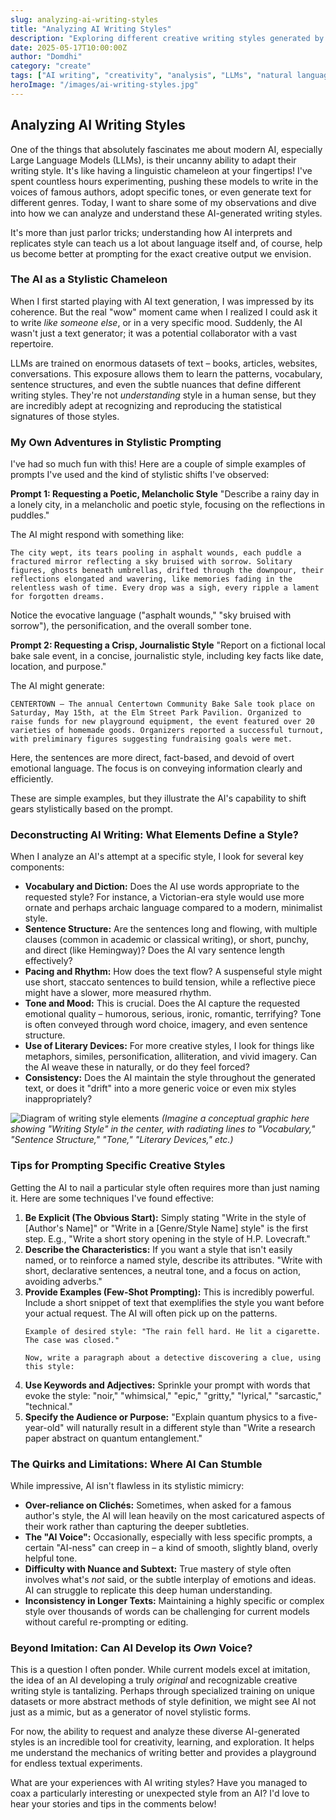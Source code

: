 ```yaml
---
slug: analyzing-ai-writing-styles
title: "Analyzing AI Writing Styles"
description: "Exploring different creative writing styles generated by AI models."
date: 2025-05-17T10:00:00Z
author: "Domdhi"
category: "create"
tags: ["AI writing", "creativity", "analysis", "LLMs", "natural language processing", "prompt engineering"]
heroImage: "/images/ai-writing-styles.jpg"
---
```

## Analyzing AI Writing Styles

One of the things that absolutely fascinates me about modern AI, especially Large Language Models (LLMs), is their uncanny ability to adapt their writing style. It's like having a linguistic chameleon at your fingertips! I've spent countless hours experimenting, pushing these models to write in the voices of famous authors, adopt specific tones, or even generate text for different genres. Today, I want to share some of my observations and dive into how we can analyze and understand these AI-generated writing styles.

It's more than just parlor tricks; understanding how AI interprets and replicates style can teach us a lot about language itself and, of course, help us become better at prompting for the exact creative output we envision.

### The AI as a Stylistic Chameleon

When I first started playing with AI text generation, I was impressed by its coherence. But the real "wow" moment came when I realized I could ask it to write *like someone else*, or in a very specific mood. Suddenly, the AI wasn't just a text generator; it was a potential collaborator with a vast repertoire.

LLMs are trained on enormous datasets of text – books, articles, websites, conversations. This exposure allows them to learn the patterns, vocabulary, sentence structures, and even the subtle nuances that define different writing styles. They're not *understanding* style in a human sense, but they are incredibly adept at recognizing and reproducing the statistical signatures of those styles.

### My Own Adventures in Stylistic Prompting

I've had so much fun with this! Here are a couple of simple examples of prompts I've used and the kind of stylistic shifts I've observed:

**Prompt 1: Requesting a Poetic, Melancholic Style**
"Describe a rainy day in a lonely city, in a melancholic and poetic style, focusing on the reflections in puddles."

The AI might respond with something like:
```
The city wept, its tears pooling in asphalt wounds, each puddle a fractured mirror reflecting a sky bruised with sorrow. Solitary figures, ghosts beneath umbrellas, drifted through the downpour, their reflections elongated and wavering, like memories fading in the relentless wash of time. Every drop was a sigh, every ripple a lament for forgotten dreams.
```
Notice the evocative language ("asphalt wounds," "sky bruised with sorrow"), the personification, and the overall somber tone.

**Prompt 2: Requesting a Crisp, Journalistic Style**
"Report on a fictional local bake sale event, in a concise, journalistic style, including key facts like date, location, and purpose."

The AI might generate:
```
CENTERTOWN – The annual Centertown Community Bake Sale took place on Saturday, May 15th, at the Elm Street Park Pavilion. Organized to raise funds for new playground equipment, the event featured over 20 varieties of homemade goods. Organizers reported a successful turnout, with preliminary figures suggesting fundraising goals were met.
```
Here, the sentences are more direct, fact-based, and devoid of overt emotional language. The focus is on conveying information clearly and efficiently.

These are simple examples, but they illustrate the AI's capability to shift gears stylistically based on the prompt.

### Deconstructing AI Writing: What Elements Define a Style?

When I analyze an AI's attempt at a specific style, I look for several key components:

*   **Vocabulary and Diction:** Does the AI use words appropriate to the requested style? For instance, a Victorian-era style would use more ornate and perhaps archaic language compared to a modern, minimalist style.
*   **Sentence Structure:** Are the sentences long and flowing, with multiple clauses (common in academic or classical writing), or short, punchy, and direct (like Hemingway)? Does the AI vary sentence length effectively?
*   **Pacing and Rhythm:** How does the text flow? A suspenseful style might use short, staccato sentences to build tension, while a reflective piece might have a slower, more measured rhythm.
*   **Tone and Mood:** This is crucial. Does the AI capture the requested emotional quality – humorous, serious, ironic, romantic, terrifying? Tone is often conveyed through word choice, imagery, and even sentence structure.
*   **Use of Literary Devices:** For more creative styles, I look for things like metaphors, similes, personification, alliteration, and vivid imagery. Can the AI weave these in naturally, or do they feel forced?
*   **Consistency:** Does the AI maintain the style throughout the generated text, or does it "drift" into a more generic voice or even mix styles inappropriately?

![Diagram of writing style elements](/images/writing-style-elements.jpg)
*(Imagine a conceptual graphic here showing "Writing Style" in the center, with radiating lines to "Vocabulary," "Sentence Structure," "Tone," "Literary Devices," etc.)*

### Tips for Prompting Specific Creative Styles

Getting the AI to nail a particular style often requires more than just naming it. Here are some techniques I've found effective:

1.  **Be Explicit (The Obvious Start):** Simply stating "Write in the style of [Author's Name]" or "Write in a [Genre/Style Name] style" is the first step. E.g., "Write a short story opening in the style of H.P. Lovecraft."
2.  **Describe the Characteristics:** If you want a style that isn't easily named, or to reinforce a named style, describe its attributes. "Write with short, declarative sentences, a neutral tone, and a focus on action, avoiding adverbs."
3.  **Provide Examples (Few-Shot Prompting):** This is incredibly powerful. Include a short snippet of text that exemplifies the style you want before your actual request. The AI will often pick up on the patterns.
    ```
    Example of desired style: "The rain fell hard. He lit a cigarette. The case was closed."

    Now, write a paragraph about a detective discovering a clue, using this style:
    ```
4.  **Use Keywords and Adjectives:** Sprinkle your prompt with words that evoke the style: "noir," "whimsical," "epic," "gritty," "lyrical," "sarcastic," "technical."
5.  **Specify the Audience or Purpose:** "Explain quantum physics to a five-year-old" will naturally result in a different style than "Write a research paper abstract on quantum entanglement."

### The Quirks and Limitations: Where AI Can Stumble

While impressive, AI isn't flawless in its stylistic mimicry:

*   **Over-reliance on Clichés:** Sometimes, when asked for a famous author's style, the AI will lean heavily on the most caricatured aspects of their work rather than capturing the deeper subtleties.
*   **The "AI Voice":** Occasionally, especially with less specific prompts, a certain "AI-ness" can creep in – a kind of smooth, slightly bland, overly helpful tone.
*   **Difficulty with Nuance and Subtext:** True mastery of style often involves what's *not* said, or the subtle interplay of emotions and ideas. AI can struggle to replicate this deep human understanding.
*   **Inconsistency in Longer Texts:** Maintaining a highly specific or complex style over thousands of words can be challenging for current models without careful re-prompting or editing.

### Beyond Imitation: Can AI Develop its *Own* Voice?

This is a question I often ponder. While current models excel at imitation, the idea of an AI developing a truly *original* and recognizable creative writing style is tantalizing. Perhaps through specialized training on unique datasets or more abstract methods of style definition, we might see AI not just as a mimic, but as a generator of novel stylistic forms.

For now, the ability to request and analyze these diverse AI-generated styles is an incredible tool for creativity, learning, and exploration. It helps me understand the mechanics of writing better and provides a playground for endless textual experiments.

What are your experiences with AI writing styles? Have you managed to coax a particularly interesting or unexpected style from an AI? I'd love to hear your stories and tips in the comments below!
```